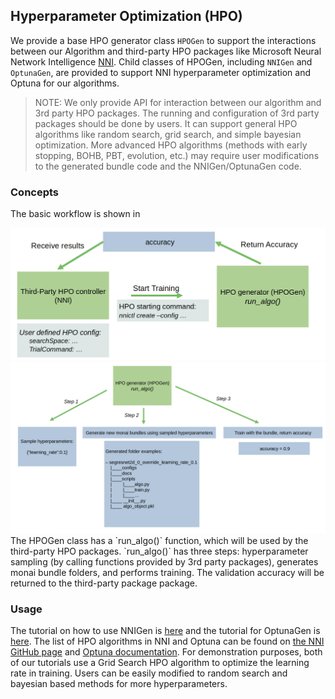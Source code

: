 ## Hyperparameter Optimization (HPO)
We provide a base HPO generator class `HPOGen` to support the interactions between our Algorithm and third-party
HPO packages like Microsoft Neural Network Intelligence [NNI](https://nni.readthedocs.io/en/stable/). Child classes of HPOGen, including `NNIGen` and `OptunaGen`, are provided to support NNI hyperparameter optimization and Optuna for our algorithms.

> NOTE: We only provide API for interaction between our algorithm and 3rd party HPO packages. The running and configuration of 3rd party packages should be done by users. It can support general HPO algorithms like random search, grid search, and simple bayesian optimization. More advanced HPO algorithms (methods with early stopping, BOHB, PBT, evolution, etc.) may require user modifications to the generated bundle code and the NNIGen/OptunaGen code.

### Concepts
The basic workflow is shown in
<div align="center"> <img src="../figures/hpo_workflow0.png" width="800"/> </div>
<div align="center"> <img src="../figures/hpo_workflow1.png" width="800"/> </div>
The HPOGen class has a `run_algo()` function, which will be used by the third-party HPO packages. `run_algo()` has three steps: hyperparameter sampling (by calling functions provided by 3rd party packages), generates monai bundle folders, and performs training. The validation accuracy will be returned to the third-party package package.

### Usage
The tutorial on how to use NNIGen is [here](../notebooks/hpo_nni.ipynb) and the tutorial for OptunaGen is [here](../notebooks/hpo_optuna.ipynb). The list of HPO algorithms in NNI and Optuna can be found on [the NNI GitHub page](https://github.com/microsoft/nni) and [Optuna documentation](https://optuna.readthedocs.io/en/stable/reference/samplers/index.html).
For demonstration purposes, both of our tutorials use a Grid Search HPO algorithm to optimize the learning rate in training. Users can be easily modified to random search and bayesian based methods for more hyperparameters.
